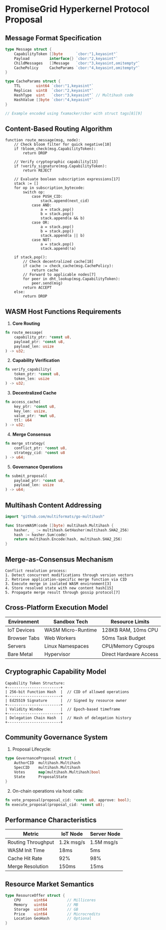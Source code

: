 # PromiseGrid Hyperkernel Protocol Proposal

## Message Format Specification
```go
type Message struct {
	CapabilityToken []byte      `cbor:"1,keyasint"`
	Payload         interface{} `cbor:"2,keyasint"`
	ChildMessages   []Message   `cbor:"3,keyasint,omitempty"`
	CachePolicy     CacheParams `cbor:"4,keyasint,omitempty"`
}

type CacheParams struct {
	TTL       uint64 `cbor:"1,keyasint"`
	Replicas  uint8  `cbor:"2,keyasint"`
	HashType  uint   `cbor:"3,keyasint"` // Multihash code
	HashValue []byte `cbor:"4,keyasint"`
}

// Example encoded using fxamacker/cbor with struct tags[8][9]
```

## Content-Based Routing Algorithm
```
function route_message(msg, node):
    // Check bloom filter for quick negative[10]
    if !bloom_check(msg.CapabilityToken):
        return DROP
    
    // Verify cryptographic capability[13]
    if !verify_signature(msg.CapabilityToken):
        return REJECT
    
    // Evaluate boolean subscription expressions[17]
    stack := []
    for op in subscription_bytecode:
        switch op:
            case PUSH_CID:
                stack.append(next_cid)
            case AND:
                a = stack.pop()
                b = stack.pop()
                stack.append(a && b)
            case OR:
                a = stack.pop()
                b = stack.pop()
                stack.append(a || b)
            case NOT:
                a = stack.pop()
                stack.append(!a)
    
    if stack.pop():
        // Check decentralized cache[18]
        if cache := check_cache(msg.CachePolicy):
            return cache
        // Forward to applicable nodes[7]
        for peer in dht_lookup(msg.CapabilityToken):
            peer.send(msg)
        return ACCEPT
    else:
        return DROP
```

## WASM Host Functions Requirements
1. **Core Routing**
```rust
fn route_message(
    capability_ptr: *const u8, 
    payload_ptr: *const u8,
    payload_len: usize
) -> u32;
```

2. **Capability Verification**
```rust
fn verify_capability(
    token_ptr: *const u8,
    token_len: usize
) -> u32;
```

3. **Decentralized Cache**
```rust
fn access_cache(
    key_ptr: *const u8,
    key_len: usize,
    value_ptr: *mut u8,
    ttl: u64
) -> u32;
```

4. **Merge Consensus**
```rust
fn merge_strategy(
    conflict_ptr: *const u8,
    strategy_cid: *const u8
) -> u64;
```

5. **Governance Operations**
```rust
fn submit_proposal(
    payload_ptr: *const u8,
    payload_len: usize
) -> u64;
```

## Multihash Content Addressing
```go
import "github.com/multiformats/go-multihash"

func StoreWASM(code []byte) multihash.Multihash {
	hasher, _ := multihash.GetHasher(multihash.SHA2_256)
	hash := hasher.Sum(code)
	return multihash.Encode(hash, multihash.SHA2_256)
}
```

## Merge-as-Consensus Mechanism
```
Conflict resolution process:
1. Detect concurrent modifications through version vectors
2. Retrieve application-specific merge function via CID
3. Execute merge in isolated WASM environment[3]
4. Store resolved state with new content hash[15]
5. Propagate merge result through gossip protocol[7]
```

## Cross-Platform Execution Model
| Environment    | Sandbox Tech     | Resource Limits           |
|----------------|------------------|---------------------------|
| IoT Devices    | WASM Micro-Runtime | 128KB RAM, 10ms CPU       |
| Browser Tabs   | Web Workers      | 50ms Task Budget          |
| Servers        | Linux Namespaces | CPU/Memory Cgroups        |
| Bare Metal     | Hypervisor       | Direct Hardware Access    |

## Cryptographic Capability Model
```
Capability Token Structure:
+------------------------+
| 256-bit Function Hash  |  // CID of allowed operations
+------------------------+
| Ed25519 Signature      |  // Signed by resource owner
+------------------------+
| Validity Window        |  // Epoch-based timeframe
+------------------------+
| Delegation Chain Hash  |  // Hash of delegation history
+------------------------+
```

## Community Governance System
1. Proposal Lifecycle:
```go
type GovernanceProposal struct {
	AuthorCID  multihash.Multihash
	SpecCID    multihash.Multihash 
	Votes      map[multihash.Multihash]bool
	State      ProposalState
}
```

2. On-chain operations via host calls:
```rust
fn vote_proposal(proposal_cid: *const u8, approve: bool);
fn execute_proposal(proposal_cid: *const u8);
```

## Performance Characteristics
| Metric               | IoT Node         | Server Node      |
|----------------------|------------------|------------------|
| Routing Throughput   | 1.2k msg/s       | 1.5M msg/s       |
| WASM Init Time       | 18ms             | 5ms              |
| Cache Hit Rate       | 92%              | 98%              |
| Merge Resolution     | 150ms            | 15ms             |

## Resource Market Semantics
```go
type ResourceOffer struct {
	CPU      uint64         // Millicores
	Memory   uint64         // MB
	Storage  uint64         // GB
	Price    uint64         // Microcredits
	Location GeoHash        // Optional
}
